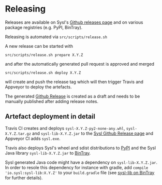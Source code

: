 Releasing
=========

Releases are available on Sysl's [Github releases page](https://github.com/anz-bank/sysl/releases) and on various package registries (e.g. PyPI, BinTray).

Releasing is automated via `src/scripts/release.sh`

A new release can be started with

	src/scripts/release.sh prepare X.Y.Z

and after the automatically generated pull request is approved and merged

	src/scripts/release.sh deploy X.Y.Z

will create and push the release tag which will then trigger Travis and Appveyor to deploy the artefacts.

The generated [Github Release]((https://github.com/anz-bank/sysl/releases)) is created as a draft and needs to be manually published after adding release notes.


Artefact deployment in detail
-----------------------------
Travis CI creates and deploys `sysl-X.Y.Z-py2-none-any.whl`, `sysl-X.Y.Z.tar.gz` and `sysl-lib-X.Y.Z.jar` to the [Sysl Github Release page](https://github.com/anz-bank/sysl/releases) and Appveyor CI adds `sysl.exe`.

Travis also deploys Sysl's wheel and sdist distributions to [PyPI](https://pypi.python.org/pypi/sysl) and the Sysl Java library `sysl-lib-X.Y.Z.jar` to [BinTray](https://bintray.com/anz-bank/maven/sysl-lib/).

Sysl generated Java code might have a dependency on `sysl-lib-X.Y.Z.jar`. In order to resole this dependency for instance with gradle, add `compile 'io.sysl:sysl-lib:X.Y.Z'` to your `build.gradle` file (see [sysl-lib on BinTray](https://bintray.com/anz-bank/maven/sysl-lib/) for further details).
